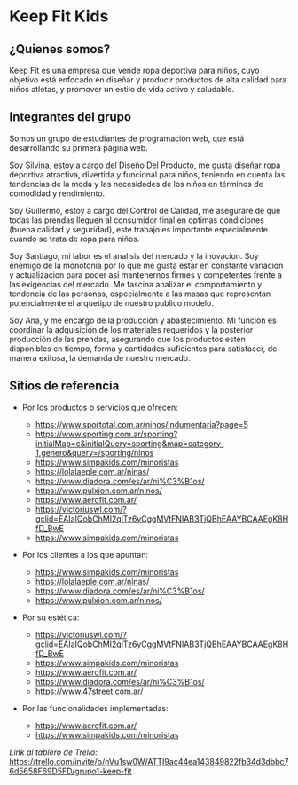 # Keep Fit Kids

## ¿Quienes somos?
Keep Fit es una empresa que vende ropa deportiva para niños, cuyo objetivo está enfocado en diseñar y producir productos de alta calidad para niños atletas, y promover un estilo de vida activo y saludable.

## Integrantes del grupo

Somos un grupo de estudiantes de programación web, que está desarrollando su primera página web.

Soy Silvina, estoy a cargo del Diseño Del Producto, me gusta diseñar ropa deportiva atractiva, divertida y funcional para niños, teniendo en cuenta las tendencias de la moda y las necesidades de los niños en términos de comodidad y rendimiento.

Soy Guillermo, estoy a cargo del Control de Calidad, me aseguraré de que todas las prendas lleguen al consumidor final en optimas condiciones (buena calidad y seguridad), este trabajo es importante especialmente cuando se trata de ropa para niños.

Soy Santiago, mi labor es el analisis del mercado y la inovacion. Soy enemigo de la monotonia por lo que me gusta estar en constante variacion y actualizacion para poder así mantenernos firmes y competentes frente a las exigencias del mercado. Me fascina analizar el comportamiento y tendencia de las personas, especialmente a las masas que representan potencialmente el arquetipo de nuestro publico modelo.

Soy Ana, y me encargo de la producción y abastecimiento. Mi función es coordinar la adquisición de los materiales requeridos y la posterior producción de las prendas, asegurando que los productos estén disponibles en tiempo, forma y cantidades suficientes para satisfacer, de manera exitosa, la demanda de nuestro mercado.


## Sitios de referencia

+ Por los productos o servicios que ofrecen:
	+ https://www.sportotal.com.ar/ninos/indumentaria?page=5
	+ https://www.sporting.com.ar/sporting?initialMap=c&initialQuery=sporting&map=category-1,genero&query=/sporting/ninos
	+ https://www.simpakids.com/minoristas
	+ https://lolalaeple.com.ar/ninas/
	+ https://www.diadora.com/es/ar/ni%C3%B1os/
	+ https://www.pulxion.com.ar/ninos/
	+ https://www.aerofit.com.ar/
	+ https://victoriuswl.com/?gclid=EAIaIQobChMI2qiTz6yCggMVtFNIAB3TjQBhEAAYBCAAEgK8HfD_BwE
	+ https://www.simpakids.com/minoristas

+ Por los clientes a los que apuntan:
	+ https://www.simpakids.com/minoristas
	+ https://lolalaeple.com.ar/ninas/
	+ https://www.diadora.com/es/ar/ni%C3%B1os/
	+ https://www.pulxion.com.ar/ninos/

+ Por su estética:
	+ https://victoriuswl.com/?gclid=EAIaIQobChMI2qiTz6yCggMVtFNIAB3TjQBhEAAYBCAAEgK8HfD_BwE
	+ https://www.simpakids.com/minoristas
	+ https://www.aerofit.com.ar/
	+ https://www.diadora.com/es/ar/ni%C3%B1os/
	+ https://www.47street.com.ar/

+ Por las funcionalidades implementadas:
	+ https://www.aerofit.com.ar/
	+ https://www.simpakids.com/minoristas


*Link al tablero de Trello:* https://trello.com/invite/b/nVu1sw0W/ATTI9ac44ea143849822fb34d3dbbc76d5658F69D5FD/grupo1-keep-fit